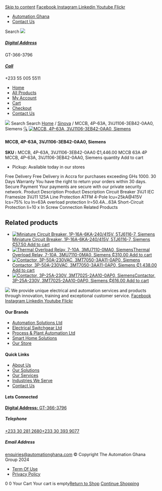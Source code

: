 [Skip to content](https://store.automationghana.com/product/mccb-4p-63a-3vj1106-3eb42-0aa0-siemens/#content)
[ Facebook ](https://www.facebook.com/automationgh/) [ Instagram ](https://www.instagram.com/automationgh/) [ Linkedin ](https://www.linkedin.com/company/the-automation-ghana-limited/) [ Youtube ](https://www.youtube.com/channel/UCurrRDUSm5oIW39VXjn1u0w) [ Flickr ](https://www.flickr.com/photos/181794037@N07/)
  * [ Automation Ghana ](https://automationghana.com)
  * [ Contact Us ](https://store.automationghana.com/contact/)


Search
[ ![](https://store.automationghana.com/wp-content/uploads/2024/04/Website-TAGG-Logo-BLUE.png) ](https://store.automationghana.com/)
[ ](https://maps.app.goo.gl/m4xeaagWCNbLk4jM6)
#####  [ Digital Address ](https://maps.app.goo.gl/m4xeaagWCNbLk4jM6)
GT-366-3796 
[ ](tel:+233550055511)
#####  [ Call ](tel:+233550055511)
+233 55 005 5511 
  * [Home](https://store.automationghana.com/)
  * [All Products](https://store.automationghana.com/shop/)
  * [My Account](https://store.automationghana.com/my-account/)
  * [Cart](https://store.automationghana.com/cart/)
  * [Checkout](https://store.automationghana.com/checkout/)
  * [Contact Us](https://store.automationghana.com/contact/)


[![](https://store.automationghana.com/wp-content/uploads/2024/04/AutomationGhana_logo_white.png)](https://store.automationghana.com)
Search
Search
[Home](https://store.automationghana.com) / [Sinova](https://store.automationghana.com/product-category/sinova-siemens/) / MCCB, 4P-63A, 3VJ1106-3EB42-0AA0, Siemens
[🔍](https://store.automationghana.com/product/mccb-4p-63a-3vj1106-3eb42-0aa0-siemens/)
[![MCCB, 4P-63A, 3VJ1106-3EB42-0AA0, Siemens](https://store.automationghana.com/wp-content/uploads/2025/03/mccb.jpg)](https://store.automationghana.com/wp-content/uploads/2025/03/mccb.jpg)
####  MCCB, 4P-63A, 3VJ1106-3EB42-0AA0, Siemens 
**SKU :** MCCB, 4P-63A, 3VJ1106-3EB42-0AA0 
₵1,446.00
MCCB 63A 4P
MCCB, 4P-63A, 3VJ1106-3EB42-0AA0, Siemens quantity
Add to cart
  * Pickup: Available today in our stores


Free Delivery 
Free Delivery in Accra for purchases exceeding GHs 1000. 
30 Days Warranty 
You have the right to return your orders within 30 days. 
Secure Payment 
Your payments are secure with our private security network. 
Product Description
Product Description
Circuit Breaker 3VJ1 IEC Framesize 3VJ11 125A Line Protection ATFM 4-Pole Icu=25kA@415V Ics=75% Icu In=63A overload protection Ir=50.4A…63A Short-Circuit Protection Ii=10 x In Screw Connection
Related Products 
## Related products
  * [![Miniature Circuit Breaker, 1P-16A-6KA-240/415V, 5TJ6116-7, Siemens](https://store.automationghana.com/wp-content/uploads/2025/03/Miniature-Circuit-Breaker-300x300.jpg)Miniature Circuit Breaker, 1P-16A-6KA-240/415V, 5TJ6116-7, Siemens ₵57.50 ](https://store.automationghana.com/product/miniature-circuit-breaker-1p-16a-6ka-240-415v-5tj6116-7-siemens/)
[Add to cart](https://store.automationghana.com/product/mccb-4p-63a-3vj1106-3eb42-0aa0-siemens/?add-to-cart=24515)
  * [![Thermal Overload Relay, 7-10A, 3MU7110-0MA0, Siemens](https://store.automationghana.com/wp-content/uploads/2025/03/thermal-overload-300x300.png)Thermal Overload Relay, 7-10A, 3MU7110-0MA0, Siemens ₵310.00 ](https://store.automationghana.com/product/thermal-overload-relay-7-10a-3mu7110-0ma0-siemens/)
[Add to cart](https://store.automationghana.com/product/mccb-4p-63a-3vj1106-3eb42-0aa0-siemens/?add-to-cart=24512)
  * [![Contactor, 3P-50A-230VAC, 3MT7050-3AA11-0AP0, Siemens](https://store.automationghana.com/wp-content/uploads/2025/03/P_IN01_XX_00058i.jpg)Contactor, 3P-50A-230VAC, 3MT7050-3AA11-0AP0, Siemens ₵1,438.00 ](https://store.automationghana.com/product/contactor-3p-50a-230vac-3mt7050-3aa11-0ap0-siemens/)
[Add to cart](https://store.automationghana.com/product/mccb-4p-63a-3vj1106-3eb42-0aa0-siemens/?add-to-cart=24490)
  * [![Contactor, 3P-25A-230V, 3MT7025-2AA10-0AP0, Siemens](https://store.automationghana.com/wp-content/uploads/2025/03/P_IN01_XX_00058i.jpg)Contactor, 3P-25A-230V, 3MT7025-2AA10-0AP0, Siemens ₵616.00 ](https://store.automationghana.com/product/contactor-3p-25a-230v-3mt7025-2aa10-0ap0-siemens/)
[Add to cart](https://store.automationghana.com/product/mccb-4p-63a-3vj1106-3eb42-0aa0-siemens/?add-to-cart=24488)


![](https://store.automationghana.com/wp-content/uploads/2024/04/AutomationGhana_logo_white.png)
We provide unique electrical and automation services and products through innovation, training and exceptional customer service.
[ Facebook ](https://www.facebook.com/automationgh/) [ Instagram ](https://www.instagram.com/automationgh/) [ Linkedin ](https://www.linkedin.com/company/the-automation-ghana-limited/) [ Youtube ](https://www.youtube.com/channel/UCurrRDUSm5oIW39VXjn1u0w) [ Flickr ](https://www.flickr.com/photos/181794037@N07/)
#### Our Brands
  * [ Automation Solutions Ltd ](https://store.automationghana.com/product/mccb-4p-63a-3vj1106-3eb42-0aa0-siemens/)
  * [ Electrical Switchgear Ltd ](https://store.automationghana.com/product/mccb-4p-63a-3vj1106-3eb42-0aa0-siemens/)
  * [ Process & Plant Automation Ltd ](https://store.automationghana.com/product/mccb-4p-63a-3vj1106-3eb42-0aa0-siemens/)
  * [ Smart Home Solutions ](https://store.automationghana.com/product/mccb-4p-63a-3vj1106-3eb42-0aa0-siemens/)
  * [ Our Store ](https://store.automationghana.com/product/mccb-4p-63a-3vj1106-3eb42-0aa0-siemens/)


#### Quick Links
  * [ About Us ](https://store.automationghana.com/product/mccb-4p-63a-3vj1106-3eb42-0aa0-siemens/)
  * [ Our Solutions ](https://store.automationghana.com/product/mccb-4p-63a-3vj1106-3eb42-0aa0-siemens/)
  * [ Our Services ](https://store.automationghana.com/product/mccb-4p-63a-3vj1106-3eb42-0aa0-siemens/)
  * [ Industries We Serve ](https://store.automationghana.com/product/mccb-4p-63a-3vj1106-3eb42-0aa0-siemens/)
  * [ Contact Us ](https://store.automationghana.com/product/mccb-4p-63a-3vj1106-3eb42-0aa0-siemens/)


#### Lets Connected
[**Digital Address:** GT-366-3796](https://maps.app.goo.gl/m4xeaagWCNbLk4jM6)
#####  Telephone 
[ +233 30 281 2680](tel:+233302812680)[+233 30 393 9077](https://store.automationghana.com/product/mccb-4p-63a-3vj1106-3eb42-0aa0-siemens/+233303939077)
#####  Email Address 
enquiries@automationghana.com 
© Copyright The Automation Ghana Group 2024
  * [ Term Of Use ](https://store.automationghana.com/product/mccb-4p-63a-3vj1106-3eb42-0aa0-siemens/)
  * [ Privacy Policy ](https://store.automationghana.com/product/mccb-4p-63a-3vj1106-3eb42-0aa0-siemens/)


0
0
Your Cart
Your cart is empty[Return to Shop](https://store.automationghana.com/shop/)
[Continue Shopping](https://store.automationghana.com/product/mccb-4p-63a-3vj1106-3eb42-0aa0-siemens/)

